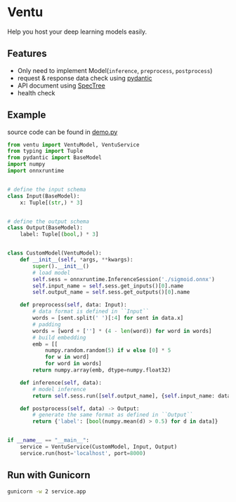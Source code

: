 # Ventu

Help you host your deep learning models easily.

## Features

* Only need to implement Model(`inference`, `preprocess`, `postprocess`)
* request & response data check using [pydantic](https://pydantic-docs.helpmanual.io)
* API document using [SpecTree](https://github.com/0b01001001/spectree)
* health check

## Example

source code can be found in [demo.py](./example/demo.py)

```py
from ventu import VentuModel, VentuService
from typing import Tuple
from pydantic import BaseModel
import numpy
import onnxruntime


# define the input schema
class Input(BaseModel):
    x: Tuple[(str,) * 3]


# define the output schema
class Output(BaseModel):
    label: Tuple[(bool,) * 3]


class CustomModel(VentuModel):
    def __init__(self, *args, **kwargs):
        super().__init__()
        # load model
        self.sess = onnxruntime.InferenceSession('./sigmoid.onnx')
        self.input_name = self.sess.get_inputs()[0].name
        self.output_name = self.sess.get_outputs()[0].name

    def preprocess(self, data: Input):
        # data format is defined in ``Input``
        words = [sent.split(' ')[:4] for sent in data.x]
        # padding
        words = [word + [''] * (4 - len(word)) for word in words]
        # build embedding
        emb = [[
            numpy.random.random(5) if w else [0] * 5
            for w in word]
            for word in words]
        return numpy.array(emb, dtype=numpy.float32)

    def inference(self, data):
        # model inference
        return self.sess.run([self.output_name], {self.input_name: data})[0]

    def postprocess(self, data) -> Output:
        # generate the same format as defined in ``Output``
        return {'label': [bool(numpy.mean(d) > 0.5) for d in data]}


if __name__ == "__main__":
    service = VentuService(CustomModel, Input, Output)
    service.run(host='localhost', port=8000)

```

## Run with Gunicorn

```sh
gunicorn -w 2 service.app
```
